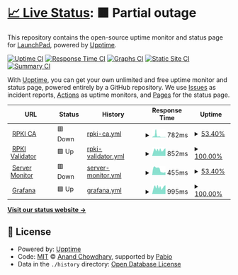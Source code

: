# [📈 Live Status](https://status.launchpadx.top): <!--live status--> **🟧 Partial outage**

This repository contains the open-source uptime monitor and status page for [LaunchPad](https://launchpadx.top), powered by [Upptime](https://github.com/upptime/upptime).

[![Uptime CI](https://github.com/rdp-studio/upptime/workflows/Uptime%20CI/badge.svg)](https://github.com/rdp-studio/upptime/actions?query=workflow%3A%22Uptime+CI%22)
[![Response Time CI](https://github.com/rdp-studio/upptime/workflows/Response%20Time%20CI/badge.svg)](https://github.com/rdp-studio/upptime/actions?query=workflow%3A%22Response+Time+CI%22)
[![Graphs CI](https://github.com/rdp-studio/upptime/workflows/Graphs%20CI/badge.svg)](https://github.com/rdp-studio/upptime/actions?query=workflow%3A%22Graphs+CI%22)
[![Static Site CI](https://github.com/rdp-studio/upptime/workflows/Static%20Site%20CI/badge.svg)](https://github.com/rdp-studio/upptime/actions?query=workflow%3A%22Static+Site+CI%22)
[![Summary CI](https://github.com/rdp-studio/upptime/workflows/Summary%20CI/badge.svg)](https://github.com/rdp-studio/upptime/actions?query=workflow%3A%22Summary+CI%22)

With [Upptime](https://upptime.js.org), you can get your own unlimited and free uptime monitor and status page, powered entirely by a GitHub repository. We use [Issues](https://github.com/rdp-studio/upptime/issues) as incident reports, [Actions](https://github.com/rdp-studio/upptime/actions) as uptime monitors, and [Pages](https://status.launchpadx.top) for the status page.

<!--start: status pages-->
<!-- This summary is generated by Upptime (https://github.com/upptime/upptime) -->
<!-- Do not edit this manually, your changes will be overwritten -->
<!-- prettier-ignore -->
| URL | Status | History | Response Time | Uptime |
| --- | ------ | ------- | ------------- | ------ |
| <img alt="" src="https://icons.duckduckgo.com/ip3/rpca.launchpadx.top.ico" height="13"> [RPKI CA](https://rpca.launchpadx.top) | 🟥 Down | [rpki-ca.yml](https://github.com/rdp-studio/upptime/commits/HEAD/history/rpki-ca.yml) | <details><summary><img alt="Response time graph" src="./graphs/rpki-ca/response-time-week.png" height="20"> 782ms</summary><br><a href="https://status.launchpadx.top/history/rpki-ca"><img alt="Response time 2120" src="https://img.shields.io/endpoint?url=https%3A%2F%2Fraw.githubusercontent.com%2Frdp-studio%2Fupptime%2FHEAD%2Fapi%2Frpki-ca%2Fresponse-time.json"></a><br><a href="https://status.launchpadx.top/history/rpki-ca"><img alt="24-hour response time 281" src="https://img.shields.io/endpoint?url=https%3A%2F%2Fraw.githubusercontent.com%2Frdp-studio%2Fupptime%2FHEAD%2Fapi%2Frpki-ca%2Fresponse-time-day.json"></a><br><a href="https://status.launchpadx.top/history/rpki-ca"><img alt="7-day response time 782" src="https://img.shields.io/endpoint?url=https%3A%2F%2Fraw.githubusercontent.com%2Frdp-studio%2Fupptime%2FHEAD%2Fapi%2Frpki-ca%2Fresponse-time-week.json"></a><br><a href="https://status.launchpadx.top/history/rpki-ca"><img alt="30-day response time 2120" src="https://img.shields.io/endpoint?url=https%3A%2F%2Fraw.githubusercontent.com%2Frdp-studio%2Fupptime%2FHEAD%2Fapi%2Frpki-ca%2Fresponse-time-month.json"></a><br><a href="https://status.launchpadx.top/history/rpki-ca"><img alt="1-year response time 2120" src="https://img.shields.io/endpoint?url=https%3A%2F%2Fraw.githubusercontent.com%2Frdp-studio%2Fupptime%2FHEAD%2Fapi%2Frpki-ca%2Fresponse-time-year.json"></a></details> | <details><summary><a href="https://status.launchpadx.top/history/rpki-ca">53.40%</a></summary><a href="https://status.launchpadx.top/history/rpki-ca"><img alt="All-time uptime 53.76%" src="https://img.shields.io/endpoint?url=https%3A%2F%2Fraw.githubusercontent.com%2Frdp-studio%2Fupptime%2FHEAD%2Fapi%2Frpki-ca%2Fuptime.json"></a><br><a href="https://status.launchpadx.top/history/rpki-ca"><img alt="24-hour uptime 0.00%" src="https://img.shields.io/endpoint?url=https%3A%2F%2Fraw.githubusercontent.com%2Frdp-studio%2Fupptime%2FHEAD%2Fapi%2Frpki-ca%2Fuptime-day.json"></a><br><a href="https://status.launchpadx.top/history/rpki-ca"><img alt="7-day uptime 53.40%" src="https://img.shields.io/endpoint?url=https%3A%2F%2Fraw.githubusercontent.com%2Frdp-studio%2Fupptime%2FHEAD%2Fapi%2Frpki-ca%2Fuptime-week.json"></a><br><a href="https://status.launchpadx.top/history/rpki-ca"><img alt="30-day uptime 53.76%" src="https://img.shields.io/endpoint?url=https%3A%2F%2Fraw.githubusercontent.com%2Frdp-studio%2Fupptime%2FHEAD%2Fapi%2Frpki-ca%2Fuptime-month.json"></a><br><a href="https://status.launchpadx.top/history/rpki-ca"><img alt="1-year uptime 53.76%" src="https://img.shields.io/endpoint?url=https%3A%2F%2Fraw.githubusercontent.com%2Frdp-studio%2Fupptime%2FHEAD%2Fapi%2Frpki-ca%2Fuptime-year.json"></a></details>
| <img alt="" src="https://icons.duckduckgo.com/ip3/rpki.launchpadx.top.ico" height="13"> [RPKI Validator](https://rpki.launchpadx.top) | 🟩 Up | [rpki-validator.yml](https://github.com/rdp-studio/upptime/commits/HEAD/history/rpki-validator.yml) | <details><summary><img alt="Response time graph" src="./graphs/rpki-validator/response-time-week.png" height="20"> 852ms</summary><br><a href="https://status.launchpadx.top/history/rpki-validator"><img alt="Response time 825" src="https://img.shields.io/endpoint?url=https%3A%2F%2Fraw.githubusercontent.com%2Frdp-studio%2Fupptime%2FHEAD%2Fapi%2Frpki-validator%2Fresponse-time.json"></a><br><a href="https://status.launchpadx.top/history/rpki-validator"><img alt="24-hour response time 1102" src="https://img.shields.io/endpoint?url=https%3A%2F%2Fraw.githubusercontent.com%2Frdp-studio%2Fupptime%2FHEAD%2Fapi%2Frpki-validator%2Fresponse-time-day.json"></a><br><a href="https://status.launchpadx.top/history/rpki-validator"><img alt="7-day response time 852" src="https://img.shields.io/endpoint?url=https%3A%2F%2Fraw.githubusercontent.com%2Frdp-studio%2Fupptime%2FHEAD%2Fapi%2Frpki-validator%2Fresponse-time-week.json"></a><br><a href="https://status.launchpadx.top/history/rpki-validator"><img alt="30-day response time 825" src="https://img.shields.io/endpoint?url=https%3A%2F%2Fraw.githubusercontent.com%2Frdp-studio%2Fupptime%2FHEAD%2Fapi%2Frpki-validator%2Fresponse-time-month.json"></a><br><a href="https://status.launchpadx.top/history/rpki-validator"><img alt="1-year response time 825" src="https://img.shields.io/endpoint?url=https%3A%2F%2Fraw.githubusercontent.com%2Frdp-studio%2Fupptime%2FHEAD%2Fapi%2Frpki-validator%2Fresponse-time-year.json"></a></details> | <details><summary><a href="https://status.launchpadx.top/history/rpki-validator">100.00%</a></summary><a href="https://status.launchpadx.top/history/rpki-validator"><img alt="All-time uptime 100.00%" src="https://img.shields.io/endpoint?url=https%3A%2F%2Fraw.githubusercontent.com%2Frdp-studio%2Fupptime%2FHEAD%2Fapi%2Frpki-validator%2Fuptime.json"></a><br><a href="https://status.launchpadx.top/history/rpki-validator"><img alt="24-hour uptime 100.00%" src="https://img.shields.io/endpoint?url=https%3A%2F%2Fraw.githubusercontent.com%2Frdp-studio%2Fupptime%2FHEAD%2Fapi%2Frpki-validator%2Fuptime-day.json"></a><br><a href="https://status.launchpadx.top/history/rpki-validator"><img alt="7-day uptime 100.00%" src="https://img.shields.io/endpoint?url=https%3A%2F%2Fraw.githubusercontent.com%2Frdp-studio%2Fupptime%2FHEAD%2Fapi%2Frpki-validator%2Fuptime-week.json"></a><br><a href="https://status.launchpadx.top/history/rpki-validator"><img alt="30-day uptime 100.00%" src="https://img.shields.io/endpoint?url=https%3A%2F%2Fraw.githubusercontent.com%2Frdp-studio%2Fupptime%2FHEAD%2Fapi%2Frpki-validator%2Fuptime-month.json"></a><br><a href="https://status.launchpadx.top/history/rpki-validator"><img alt="1-year uptime 100.00%" src="https://img.shields.io/endpoint?url=https%3A%2F%2Fraw.githubusercontent.com%2Frdp-studio%2Fupptime%2FHEAD%2Fapi%2Frpki-validator%2Fuptime-year.json"></a></details>
| <img alt="" src="https://icons.duckduckgo.com/ip3/tz.launchpadx.top.ico" height="13"> [Server Monitor](https://tz.launchpadx.top) | 🟥 Down | [server-monitor.yml](https://github.com/rdp-studio/upptime/commits/HEAD/history/server-monitor.yml) | <details><summary><img alt="Response time graph" src="./graphs/server-monitor/response-time-week.png" height="20"> 455ms</summary><br><a href="https://status.launchpadx.top/history/server-monitor"><img alt="Response time 559" src="https://img.shields.io/endpoint?url=https%3A%2F%2Fraw.githubusercontent.com%2Frdp-studio%2Fupptime%2FHEAD%2Fapi%2Fserver-monitor%2Fresponse-time.json"></a><br><a href="https://status.launchpadx.top/history/server-monitor"><img alt="24-hour response time 288" src="https://img.shields.io/endpoint?url=https%3A%2F%2Fraw.githubusercontent.com%2Frdp-studio%2Fupptime%2FHEAD%2Fapi%2Fserver-monitor%2Fresponse-time-day.json"></a><br><a href="https://status.launchpadx.top/history/server-monitor"><img alt="7-day response time 455" src="https://img.shields.io/endpoint?url=https%3A%2F%2Fraw.githubusercontent.com%2Frdp-studio%2Fupptime%2FHEAD%2Fapi%2Fserver-monitor%2Fresponse-time-week.json"></a><br><a href="https://status.launchpadx.top/history/server-monitor"><img alt="30-day response time 559" src="https://img.shields.io/endpoint?url=https%3A%2F%2Fraw.githubusercontent.com%2Frdp-studio%2Fupptime%2FHEAD%2Fapi%2Fserver-monitor%2Fresponse-time-month.json"></a><br><a href="https://status.launchpadx.top/history/server-monitor"><img alt="1-year response time 559" src="https://img.shields.io/endpoint?url=https%3A%2F%2Fraw.githubusercontent.com%2Frdp-studio%2Fupptime%2FHEAD%2Fapi%2Fserver-monitor%2Fresponse-time-year.json"></a></details> | <details><summary><a href="https://status.launchpadx.top/history/server-monitor">53.40%</a></summary><a href="https://status.launchpadx.top/history/server-monitor"><img alt="All-time uptime 53.76%" src="https://img.shields.io/endpoint?url=https%3A%2F%2Fraw.githubusercontent.com%2Frdp-studio%2Fupptime%2FHEAD%2Fapi%2Fserver-monitor%2Fuptime.json"></a><br><a href="https://status.launchpadx.top/history/server-monitor"><img alt="24-hour uptime 0.00%" src="https://img.shields.io/endpoint?url=https%3A%2F%2Fraw.githubusercontent.com%2Frdp-studio%2Fupptime%2FHEAD%2Fapi%2Fserver-monitor%2Fuptime-day.json"></a><br><a href="https://status.launchpadx.top/history/server-monitor"><img alt="7-day uptime 53.40%" src="https://img.shields.io/endpoint?url=https%3A%2F%2Fraw.githubusercontent.com%2Frdp-studio%2Fupptime%2FHEAD%2Fapi%2Fserver-monitor%2Fuptime-week.json"></a><br><a href="https://status.launchpadx.top/history/server-monitor"><img alt="30-day uptime 53.76%" src="https://img.shields.io/endpoint?url=https%3A%2F%2Fraw.githubusercontent.com%2Frdp-studio%2Fupptime%2FHEAD%2Fapi%2Fserver-monitor%2Fuptime-month.json"></a><br><a href="https://status.launchpadx.top/history/server-monitor"><img alt="1-year uptime 53.76%" src="https://img.shields.io/endpoint?url=https%3A%2F%2Fraw.githubusercontent.com%2Frdp-studio%2Fupptime%2FHEAD%2Fapi%2Fserver-monitor%2Fuptime-year.json"></a></details>
| <img alt="" src="https://icons.duckduckgo.com/ip3/grafana.launchpadx.top.ico" height="13"> [Grafana](https://grafana.launchpadx.top) | 🟩 Up | [grafana.yml](https://github.com/rdp-studio/upptime/commits/HEAD/history/grafana.yml) | <details><summary><img alt="Response time graph" src="./graphs/grafana/response-time-week.png" height="20"> 995ms</summary><br><a href="https://status.launchpadx.top/history/grafana"><img alt="Response time 960" src="https://img.shields.io/endpoint?url=https%3A%2F%2Fraw.githubusercontent.com%2Frdp-studio%2Fupptime%2FHEAD%2Fapi%2Fgrafana%2Fresponse-time.json"></a><br><a href="https://status.launchpadx.top/history/grafana"><img alt="24-hour response time 1417" src="https://img.shields.io/endpoint?url=https%3A%2F%2Fraw.githubusercontent.com%2Frdp-studio%2Fupptime%2FHEAD%2Fapi%2Fgrafana%2Fresponse-time-day.json"></a><br><a href="https://status.launchpadx.top/history/grafana"><img alt="7-day response time 995" src="https://img.shields.io/endpoint?url=https%3A%2F%2Fraw.githubusercontent.com%2Frdp-studio%2Fupptime%2FHEAD%2Fapi%2Fgrafana%2Fresponse-time-week.json"></a><br><a href="https://status.launchpadx.top/history/grafana"><img alt="30-day response time 960" src="https://img.shields.io/endpoint?url=https%3A%2F%2Fraw.githubusercontent.com%2Frdp-studio%2Fupptime%2FHEAD%2Fapi%2Fgrafana%2Fresponse-time-month.json"></a><br><a href="https://status.launchpadx.top/history/grafana"><img alt="1-year response time 960" src="https://img.shields.io/endpoint?url=https%3A%2F%2Fraw.githubusercontent.com%2Frdp-studio%2Fupptime%2FHEAD%2Fapi%2Fgrafana%2Fresponse-time-year.json"></a></details> | <details><summary><a href="https://status.launchpadx.top/history/grafana">100.00%</a></summary><a href="https://status.launchpadx.top/history/grafana"><img alt="All-time uptime 100.00%" src="https://img.shields.io/endpoint?url=https%3A%2F%2Fraw.githubusercontent.com%2Frdp-studio%2Fupptime%2FHEAD%2Fapi%2Fgrafana%2Fuptime.json"></a><br><a href="https://status.launchpadx.top/history/grafana"><img alt="24-hour uptime 100.00%" src="https://img.shields.io/endpoint?url=https%3A%2F%2Fraw.githubusercontent.com%2Frdp-studio%2Fupptime%2FHEAD%2Fapi%2Fgrafana%2Fuptime-day.json"></a><br><a href="https://status.launchpadx.top/history/grafana"><img alt="7-day uptime 100.00%" src="https://img.shields.io/endpoint?url=https%3A%2F%2Fraw.githubusercontent.com%2Frdp-studio%2Fupptime%2FHEAD%2Fapi%2Fgrafana%2Fuptime-week.json"></a><br><a href="https://status.launchpadx.top/history/grafana"><img alt="30-day uptime 100.00%" src="https://img.shields.io/endpoint?url=https%3A%2F%2Fraw.githubusercontent.com%2Frdp-studio%2Fupptime%2FHEAD%2Fapi%2Fgrafana%2Fuptime-month.json"></a><br><a href="https://status.launchpadx.top/history/grafana"><img alt="1-year uptime 100.00%" src="https://img.shields.io/endpoint?url=https%3A%2F%2Fraw.githubusercontent.com%2Frdp-studio%2Fupptime%2FHEAD%2Fapi%2Fgrafana%2Fuptime-year.json"></a></details>

<!--end: status pages-->

[**Visit our status website →**](https://status.launchpadx.top)

## 📄 License

- Powered by: [Upptime](https://github.com/upptime/upptime)
- Code: [MIT](./LICENSE) © [Anand Chowdhary](https://anandchowdhary.com), supported by [Pabio](https://pabio.com)
- Data in the `./history` directory: [Open Database License](https://opendatacommons.org/licenses/odbl/1-0/)
